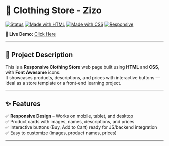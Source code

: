 # 👕 Clothing Store - Zizo

[![Status](https://img.shields.io/badge/Status-Live-brightgreen?style=for-the-badge&logo=github)](https://zizoelsadany.github.io/Clothing-Store-zizo/)
[![Made with HTML](https://img.shields.io/badge/Made%20with-HTML-orange?style=for-the-badge&logo=html5)](#)
[![Made with CSS](https://img.shields.io/badge/Made%20with-CSS-blue?style=for-the-badge&logo=css3)](#)
[![Responsive](https://img.shields.io/badge/Responsive-Yes-ff69b4?style=for-the-badge&logo=responsive-design)](#)

**🎯 Live Demo:** [Click Here](https://zizoelsadany.github.io/Clothing-Store-zizo/)

---

## 📌 Project Description
This is a **Responsive Clothing Store** web page built using **HTML** and **CSS**, with **Font Awesome** icons.  
It showcases products, descriptions, and prices with interactive buttons — ideal as a store template or a front-end learning project.

---

## ✨ Features
✅ **Responsive Design** – Works on mobile, tablet, and desktop  
✅ Product cards with images, names, descriptions, and prices  
✅ Interactive buttons (Buy, Add to Cart) ready for JS/backend integration  
✅ Easy to customize (images, product names, prices)  

---

